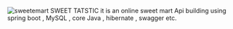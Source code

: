 ![sweetemart](https://user-images.githubusercontent.com/69399810/220713516-a2203caf-e3c6-4de2-bed7-939ab5c7b6c3.jpeg)
SWEET TATSTIC
it is an online sweet mart Api building using spring boot , MySQL , core Java , hibernate , swagger etc.
